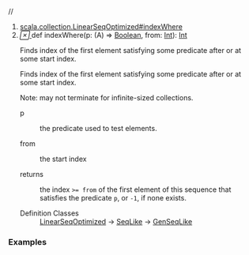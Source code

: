 //
<ol>
<li><a href="https://www.scala-lang.org/api/2.12.3/scala/collection/immutable/List.html#indexWhere(p:A=>Boolean,from:Int):Int">scala.collection.LinearSeqOptimized#indexWhere</a></li>
<li name="scala.collection.LinearSeqOptimized#indexWhere" visbl="pub" class="indented0 " data-isabs="false" fullcomment="yes" group="Ungrouped"> <a id="indexWhere(p:A=>Boolean,from:Int):Int"></a><a id="indexWhere((A)⇒Boolean,Int):Int"></a> <span class="permalink"> <a href="../../../scala/collection/immutable/List.html#indexWhere(p:A=>Boolean,from:Int):Int" title="Permalink"> <i class="material-icons"></i> </a> </span> <span class="modifier_kind"> <span class="modifier"></span> <span class="kind">def</span> </span> <span class="symbol"> <span class="name">indexWhere</span><span class="params">(<span name="p">p: (<span class="extype" name="scala.collection.immutable.List.A">A</span>) ⇒ <a href="../../Boolean.html" class="extype" name="scala.Boolean">Boolean</a></span>, <span name="from">from: <a href="../../Int.html" class="extype" name="scala.Int">Int</a></span>)</span><span class="result">: <a href="../../Int.html" class="extype" name="scala.Int">Int</a></span> </span> <p class="shortcomment cmt">Finds index of the first element satisfying some predicate after or at some start index.</p>
 <div class="fullcomment">
  <div class="comment cmt">
   <p>Finds index of the first element satisfying some predicate after or at some start index.</p>
   <p> Note: may not terminate for infinite-sized collections. </p>
  </div>
  <dl class="paramcmts block">
   <dt class="param">
    p
   </dt>
   <dd class="cmt">
    <p>the predicate used to test elements.</p>
   </dd>
   <dt class="param">
    from
   </dt>
   <dd class="cmt">
    <p>the start index</p>
   </dd>
   <dt>
    returns
   </dt>
   <dd class="cmt">
    <p>the index <code>&gt;= from</code> of the first element of this sequence that satisfies the predicate <code>p</code>, or <code>-1</code>, if none exists.</p>
   </dd>
  </dl>
  <dl class="attributes block"> 
   <dt>
    Definition Classes
   </dt>
   <dd>
    <a href="../LinearSeqOptimized.html" class="extype" name="scala.collection.LinearSeqOptimized">LinearSeqOptimized</a> → 
    <a href="../SeqLike.html" class="extype" name="scala.collection.SeqLike">SeqLike</a> → 
    <a href="../GenSeqLike.html" class="extype" name="scala.collection.GenSeqLike">GenSeqLike</a>
   </dd>
  </dl>
 </div> </li>
        </ol>


### Examples





























